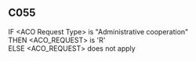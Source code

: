 ## C055
IF &lt;ACO Request Type&gt; is "Administrative cooperation"  
THEN &lt;ACO_REQUEST&gt; is 'R'  
ELSE &lt;ACO_REQUEST&gt; does not apply

